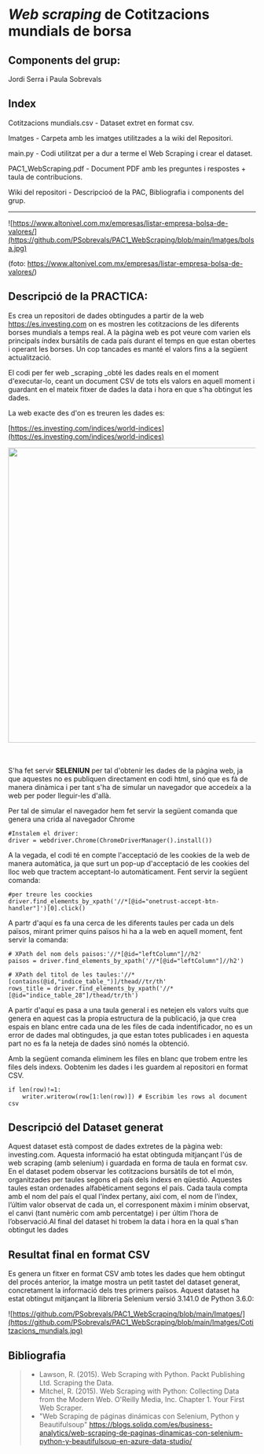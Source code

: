 # _Web scraping_ de Cotitzacions mundials de borsa

## Components del grup:
Jordi Serra i Paula Sobrevals

## Index

Cotitzacions mundials.csv - Dataset extret en format csv.

Imatges - Carpeta amb les imatges utilitzades a la wiki del Repositori.

main.py - Codi utilitzat per a dur a terme el Web Scraping i crear el dataset.

PAC1_WebScraping.pdf - Document PDF amb les preguntes i respostes + taula de contribucions.

Wiki del repositori - Descripcioó de la PAC, Bibliografia i components del grup.

___________________


![https://www.altonivel.com.mx/empresas/listar-empresa-bolsa-de-valores/](https://github.com/PSobrevals/PAC1_WebScraping/blob/main/Imatges/bolsa.jpg) 

(foto: https://www.altonivel.com.mx/empresas/listar-empresa-bolsa-de-valores/)

## Descripció de la PRACTICA:
 
Es crea un repositori de dades obtingudes a partir de la web https://es.investing.com on es mostren les cotitzacions de les diferents borses mundials a temps real. A la pàgina web es pot veure com varien els principals índex bursàtils de cada país durant el temps en que estan obertes i operant les borses. Un cop tancades es manté el valors fins a la següent actualització.

El codi per fer web _scraping _obté les dades reals en el moment d'executar-lo, ceant un document CSV de tots els valors en aquell moment i guardant en el mateix fitxer de dades la data i hora en que s'ha obtingut les dades.

La web exacte des d'on es treuren les dades es:

[https://es.investing.com/indices/world-indices](https://es.investing.com/indices/world-indices)

<p align="center">
  <img width="920" height="600" src="https://github.com/PSobrevals/PAC1_WebScraping/blob/main/Imatges/Web.jpg">
</p>

<br><br>
S'ha fet servir **SELENIUN** per tal d'obtenir les dades de la pàgina web, ja que aquestes no es publiquen directament en codi html, sinó que es fà de manera dinàmica i per tant s'ha de simular un navegador que accedeix a la web per poder lleguir-les d'allà. 

Per tal de simular el navegador hem fet servir la següent comanda que genera una crida al navegador Chrome

```
#Instalem el driver:
driver = webdriver.Chrome(ChromeDriverManager().install())
```

A la vegada, el codi té en compte l'acceptació de les cookies de la web de manera automàtica, ja que surt un pop-up d'acceptació de les cookies del lloc web que tractem acceptant-lo automàticament. Fent servir la següent comanda:

```
#per treure les coockies
driver.find_elements_by_xpath('//*[@id="onetrust-accept-btn-handler"]')[0].click()
```

A partr d'aquí es fa una cerca de les diferents taules per cada un dels països, mirant primer quins països hi ha a la web en aquell moment, fent servir la comanda:

```
# XPath del nom dels paisos:'//*[@id="leftColumn"]//h2'
paisos = driver.find_elements_by_xpath('//*[@id="leftColumn"]//h2')

# XPath del titol de les taules:'//*[contains(@id,"indice_table_")]/thead//tr/th'
rows_title = driver.find_elements_by_xpath('//*[@id="indice_table_28"]/thead/tr/th')
```

A partir d'aquí es pasa a una taula general i es netejen els valors vuits que genera en aquest cas la propia estructura de la publicació, ja que crea espais en blanc entre cada una de les files de cada indentificador, no es un error de dades mal obtingudes, ja que estan totes publicades i en aquesta part no es fa la neteja de dades sinó només la obtenció.

Amb la següent comanda eliminem les files en blanc que trobem entre les files dels indexs. Oobtenim les dades i les guardem al repositori en format CSV.

```
if len(row)!=1:
    writer.writerow(row[1:len(row)]) # Escribim les rows al document csv
```


## Descripció del Dataset generat

Aquest dataset està compost de dades extretes de la pàgina web: investing.com. Aquesta informació ha estat obtinguda mitjançant l'ús de web scraping (amb selenium) i guardada en forma de taula en format csv. En el dataset podem observar les cotitzacions bursàtils de tot el món, organitzades per taules segons el país dels índexs en qüestió. Aquestes taules estan ordenades alfabèticament segons el país. Cada taula compta amb el nom del país el qual l’índex pertany, així com, el nom de l’índex, l’últim valor observat de cada un, el corresponent màxim i mínim observat, el canvi (tant numèric com amb percentatge) i per últim l’hora de l’observació.Al final del dataset hi trobem la data i hora en la qual s’han obtingut les dades

## Resultat final en format CSV

Es genera un fitxer en format CSV amb totes les dades que hem obtingut del procés anterior, la imatge mostra un petit tastet del dataset generat, concretament la informació dels tres primers països. Aquest dataset ha estat obtingut mitjançant la llibreria Selenium versió 3.141.0 de Python 3.6.0:

![https://github.com/PSobrevals/PAC1_WebScraping/blob/main/Imatges/](https://github.com/PSobrevals/PAC1_WebScraping/blob/main/Imatges/Cotitzacions_mundials.jpg)


## Bibliografia

> * Lawson, R. (2015). Web Scraping with Python. Packt Publishing Ltd. Scraping the Data.<br>
> * Mitchel, R. (2015). Web Scraping with Python: Collecting Data from the Modern Web. O'Reilly Media, Inc. Chapter 1. Your First Web Scraper. <br>
> * "Web Scraping de páginas dinámicas con Selenium, Python y Beautifulsoup" https://blogs.solidq.com/es/business-analytics/web-scraping-de-paginas-dinamicas-con-selenium-python-y-beautifulsoup-en-azure-data-studio/

